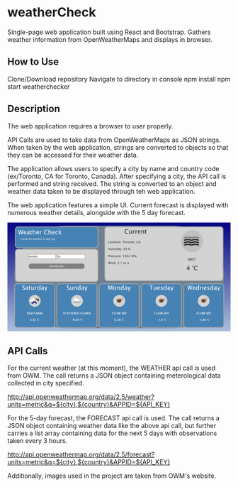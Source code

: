 # weatherCheck

  Single-page web application built using React and Bootstrap. Gathers weather information from OpenWeatherMaps and displays in browser.

## How to Use

Clone/Download repository
Navigate to directory in console
npm install
npm start weatherchecker

## Description

The web application requires a browser to user properly.

API Calls are used to take data from OpenWeatherMaps as JSON strings. When taken by the web application, strings are converted to objects so that they can be accessed for their weather data.

The application allows users to specify a city by name and country code (ex/Toronto, CA for Toronto, Canada). After specifying a city, the API call is performed and string received. The string is converted to an object and weather data taken to be displayed through teh web application.

The web application features a simple UI. Current forecast is displayed with numerous weather details, alongside with the 5 day forecast.

![weather](weatherApp.PNG)

## API Calls

For the current weather (at this moment), the WEATHER api call is used from OWM. The call returns a JSON object containing meterological data collected in city specified.

http://api.openweathermap.org/data/2.5/weather?units=metric&q=${city},${country}&APPID=${API_KEY}

For the 5-day forecast, the FORECAST api call is used. The call returns a JSON object containing weather data like the above api call, but further carries a list array containing data for the next 5 days with observations taken every 3 hours.
    
http://api.openweathermap.org/data/2.5/forecast?units=metric&q=${city},${country}&APPID=${API_KEY}

Additionally, images used in the project are taken from OWM's website.
    
